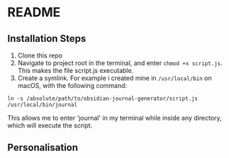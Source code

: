 # README

## Installation Steps

1. Clone this repo
2. Navigate to project root in the terminal, and enter `chmod +x script.js`. This makes the file script.js executable.
3. Create a symlink. For example i created mine in `/usr/local/bin` on macOS, with the following command:

`ln -s /absolute/path/to/obsidian-journal-generator/script.js /usr/local/bin/journal
`

This allows me to enter 'journal' in my terminal while inside any directory, which will execute the script.

## Personalisation 

